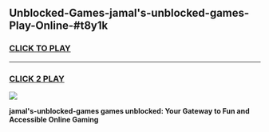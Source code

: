 
## Unblocked-Games-jamal's-unblocked-games-Play-Online-#t8y1k
<h3>
<a href="https://premium.freeplayer.one?title=jamal's-unblocked-games&ref=27F">CLICK TO PLAY</a></h3>
<hr>

<h3>
<a href="https://premium.freeplayer.one?title=jamal's-unblocked-games&ref=27F">CLICK 2 PLAY</a>
  
</h3>

<a href="https://premium.freeplayer.one?title=jamal's-unblocked-games&ref=27F"><img src="https://clearcache.store/games.png"></a>


**jamal's-unblocked-games games unblocked: Your Gateway to Fun and Accessible Online Gaming**
